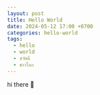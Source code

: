 ```yaml
---
layout: post
title: Hello World
date: 2024-05-12 17:00 +0700
categories: hello-world
tags:
  - hello
  - world
  - สวัสดี
  - ชาวโลก
---
```

hi there 👋